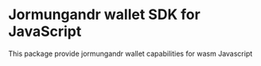 # Jormungandr wallet SDK for JavaScript

This package provide jormungandr wallet capabilities for wasm Javascript
